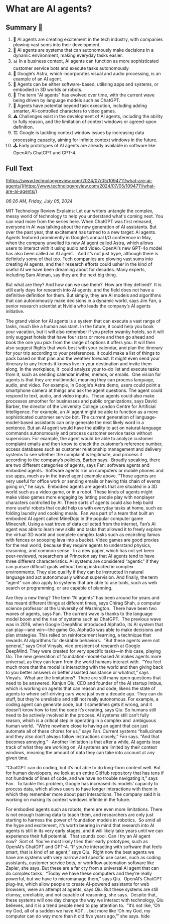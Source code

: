 # What are AI agents?

## Summary 🤖

1. 🎯 AI agents are creating excitement in the tech industry, with companies plowing vast sums into their development. 
2. 👤 AI agents are systems that can autonomously make decisions in a dynamic environment, making everyday tasks easier. 
3. 📊 In a business context, AI agents can function as more sophisticated customer service bots and execute tasks autonomously.
4. 📱 Google’s Astra, which incorporates visual and audio processing, is an example of an AI agent.
5. 🎁 Agents can be either software-based, utilising apps and systems, or embodied in 3D worlds or robots.
6. 🎢 The term "AI agents" has evolved over time, with the current wave being driven by language models such as ChatGPT.
7. 👾 Agents have potential beyond task execution, including adding smarter, AI-controlled characters to video games.
8. ⚠️ Challenges exist in the development of AI agents, including the ability to fully reason, and the limitation of context windows or agreed-upon definition. 
9. 🏗️ Google is tackling context window issues by increasing data processing capacity, aiming for infinite context windows in the future. 
10. 🕹️ Early prototypes of AI agents are already available in software like OpenAI’s ChatGPT and GPT-4.

## Full Text

[https://www.technologyreview.com/2024/07/05/1094711/what-are-ai-agents/](https://www.technologyreview.com/2024/07/05/1094711/what-are-ai-agents/)

*06:26 AM, Friday, July 05, 2024*

MIT Technology Review Explains: Let our writers untangle the complex, messy world of technology to help you understand what's coming next. You can read more from the series here. When ChatGPT was first released, everyone in AI was talking about the new generation of AI assistants. But over the past year, that excitement has turned to a new target: AI agents.   Agents featured prominently in Google’s annual I/O conference in May, when the company unveiled its new AI agent called Astra, which allows users to interact with it using audio and video. OpenAI’s new GPT-4o model has also been called an AI agent.   And it’s not just hype, although there is definitely some of that too. Tech companies are plowing vast sums into creating AI agents, and their research efforts could usher in the kind of useful AI we have been dreaming about for decades. Many experts, including Sam Altman, say they are the next big thing.

But what are they? And how can we use them?  How are they defined?  It is still early days for research into AI agents, and the field does not have a definitive definition for them. But simply, they are AI models and algorithms that can autonomously make decisions in a dynamic world, says Jim Fan, a senior research scientist at Nvidia who leads the company’s AI agents initiative.

The grand vision for AI agents is a system that can execute a vast range of tasks, much like a human assistant. In the future, it could help you book your vacation, but it will also remember if you prefer swanky hotels, so it will only suggest hotels that have four stars or more and then go ahead and book the one you pick from the range of options it offers you. It will then also suggest flights that work best with your calendar, and plan the itinerary for your trip according to your preferences. It could make a list of things to pack based on that plan and the weather forecast. It might even send your itinerary to any friends it knows live in your destination and invite them along. In the workplace, it  could analyze your to-do list and execute tasks from it, such as sending calendar invites, memos, or emails.  One vision for agents is that they are multimodal, meaning they can process language, audio, and video. For example, in Google’s Astra demo, users could point a smartphone camera at things and ask the agent questions. The agent could respond to text, audio, and video inputs.  These agents could also make processes smoother for businesses and public organizations, says David Barber, the director of the University College London Centre for Artificial Intelligence. For example, an AI agent might be able to function as a more sophisticated customer service bot. The current generation of language-model-based assistants can only generate the next likely word in a sentence. But an AI agent would have the ability to act on natural-language commands autonomously and process customer service tasks without supervision. For example, the agent would be able to analyze customer complaint emails and then know to check the customer’s reference number, access databases such as customer relationship management and delivery systems to see whether the complaint is legitimate, and process it according to the company’s policies, Barber says.  Broadly speaking, there are two different categories of agents, says Fan: software agents and embodied agents.   Software agents run on computers or mobile phones and use apps, much as in the travel agent example above. “Those agents are very useful for office work or sending emails or having this chain of events going on,” he says.  Embodied agents are agents that are situated in a 3D world such as a video game, or in a robot. These kinds of agents might make video games more engaging by letting people play with nonplayer characters controlled by AI. These sorts of agents could also help build more useful robots that could help us with everyday tasks at home, such as folding laundry and cooking meals.  Fan was part of a team that built an embodied AI agent called MineDojo in the popular computer game Minecraft. Using a vast trove of data collected from the internet, Fan’s AI agent was able to learn new skills and tasks that allowed it to freely explore the virtual 3D world and complete complex tasks such as encircling llamas with fences or scooping lava into a bucket. Video games are good proxies for the real world, because they require agents to understand physics, reasoning, and common sense.  In a new paper, which has not yet been peer-reviewed, researchers at Princeton say that AI agents tend to have three different characteristics. AI systems are considered “agentic” if they can pursue difficult goals without being instructed in complex environments. They also qualify if they can be instructed in natural language and act autonomously without supervision. And finally, the term “agent” can also apply to systems that are able to use tools, such as web search or programming, or are capable of planning.

Are they a new thing? The term “AI agents” has been around for years and has meant different things at different times, says Chirag Shah, a computer science professor at the University of Washington.  There have been two waves of agents, says Fan. The current wave is thanks to the language model boom and the rise of systems such as ChatGPT.  The previous wave was in 2016, when Google DeepMind introduced AlphaGo, its AI system that can play—and win—the game Go. AlphaGo was able to make decisions and plan strategies. This relied on reinforcement learning, a technique that rewards AI algorithms for desirable behaviors.  “But these agents were not general,” says Oriol Vinyals, vice president of research at Google DeepMind. They were created for very specific tasks—in this case, playing Go. The new generation of foundation-model-based AI makes agents more universal, as they can learn from the world humans interact with.   “You feel much more that the model is interacting with the world and then giving back to you better answers or better assisted assistance or whatnot,” says Vinyals.  What are the limitations?  There are still many open questions that need to be answered. Kanjun Qiu, CEO and founder of the AI startup Imbue, which is working on agents that can reason and code, likens the state of agents to where self-driving cars were just over a decade ago. They can do stuff, but they’re unreliable and still not really autonomous. For example, a coding agent can generate code, but it sometimes gets it wrong, and it doesn’t know how to test the code it’s creating, says Qiu. So humans still need to be actively involved in the process. AI systems still can’t fully reason, which is a critical step in operating in a complex and  ambiguous human world.  “We’re nowhere close to having an agent that can just automate all of these chores for us,” says Fan. Current systems “hallucinate and they also don’t always follow instructions closely,” Fan says. “And that becomes annoying.”   Another limitation is that after a while, AI agents lose track of what they are working on. AI systems are limited by their context windows, meaning the amount of data they can take into account at any given time.

“ChatGPT can do coding, but it’s not able to do long-form content well. But for human developers, we look at an entire GitHub repository that has tens if not hundreds of lines of code, and we have no trouble navigating it,” says Fan.  To tackle this problem, Google has increased its models’ capacity to process data, which allows users to have longer interactions with them in which they remember more about past interactions. The company said it is working on making its context windows infinite in the future.

For embodied agents such as robots, there are even more limitations. There is not enough training data to teach them, and researchers are only just starting to harness the power of foundation models in robotics.  So amid all the hype and excitement, it’s worth bearing in mind that research into AI agents is still in its very early stages, and it will likely take years until we can experience their full potential.  That sounds cool. Can I try an AI agent now?  Sort of. You’ve most likely tried their early prototypes, such as OpenAI’s ChatGPT and GPT-4. “If you’re interacting with software that feels smart, that is kind of an agent,” says Qiu.  Right now the best agents we have are systems with very narrow and specific use cases, such as coding assistants, customer service bots, or workflow automation software like Zapier, she says. But these are a far cry from a universal AI agent that can do complex tasks.  “Today we have these computers and they’re really powerful, but we have to micromanage them,” says Qiu.  OpenAI’s ChatGPT plug-ins, which allow people to create AI-powered assistants for web browsers, were an attempt at agents, says Qiu. But these systems are still clumsy, unreliable, and not capable of reasoning, she says.  Despite that, these systems will one day change the way we interact with technology, Qiu believes, and it is a trend people need to pay attention to.  “It’s not like, ‘Oh my God, all of a sudden we have AGI’ ... but more like ‘Oh my God, my computer can do way more than it did five years ago,’” she says. hide

